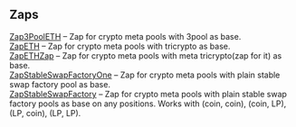 ## Zaps
[Zap3PoolETH](Zap3PoolETH.vy) – Zap for crypto meta pools with 3pool as base.  
[ZapETH](ZapETH.vy) – Zap for crypto meta pools with tricrypto as base.  
[ZapETHZap](ZapETHZap.vy) – Zap for crypto meta pools with meta tricrypto(zap for it) as base.  
[ZapStableSwapFactoryOne](ZapStableSwapFactoryOne.vy) – Zap for crypto meta pools with plain stable swap factory pool as base.  
[ZapStableSwapFactory](ZapStableSwapFactory.vy) – Zap for crypto meta pools with plain stable swap factory pools as base on any positions.
Works with (coin, coin), (coin, LP), (LP, coin), (LP, LP).  
